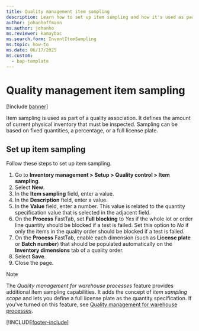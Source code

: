 ```yaml
---
title: Quality management item sampling
description: Learn how to set up item sampling and how it's used as part of a quality association, including an outline and step-by-step process for setting up item sampling.
author: johanhoffmann
ms.author: johanho
ms.reviewer: kamaybac
ms.search.form: InventItemSampling
ms.topic: how-to
ms.date: 06/17/2025
ms.custom: 
  - bap-template
---
```


# Quality management item sampling

[!include [banner](../includes/banner.md)]

Item sampling is used as part of a quality association. It defines the amount of current physical inventory that must be inspected. Sampling can be based on fixed quantities, a percentage, or a full license plate.

## Set up item sampling

Follow these steps to set up item sampling.

1. Go to **Inventory management \> Setup \> Quality control \> Item sampling**.
1. Select **New**.
1. In the **Item sampling** field, enter a value.
1. In the **Description** field, enter a value.
1. In the **Value** field, enter a number. This value is related to the quantity specification value that is selected in the adjacent field.
1. On the **Process** FastTab, set **Full blocking** to *Yes* if the whole lot or order line quantity should be blocked if a test is failed. Set this option to *No* if only the items in the quality order should be blocked if a test is failed.
1. On the **Process** FastTab, enable each dimension (such as **License plate** or **Batch number**) that should be populated automatically on the **Inventory dimensions** tab of a quality order.
1. Select **Save**.
1. Close the page.

> [!NOTE]
> The *Quality management for warehouse processes* feature provides additional item sampling capabilities. It adds the concept of *item sampling scope* and lets you define a full license plate as the quantity specification. If you've turned on this feature, see [Quality management for warehouse processes](quality-management-for-warehouses-processes.md).

[!INCLUDE[footer-include](../../includes/footer-banner.md)]
